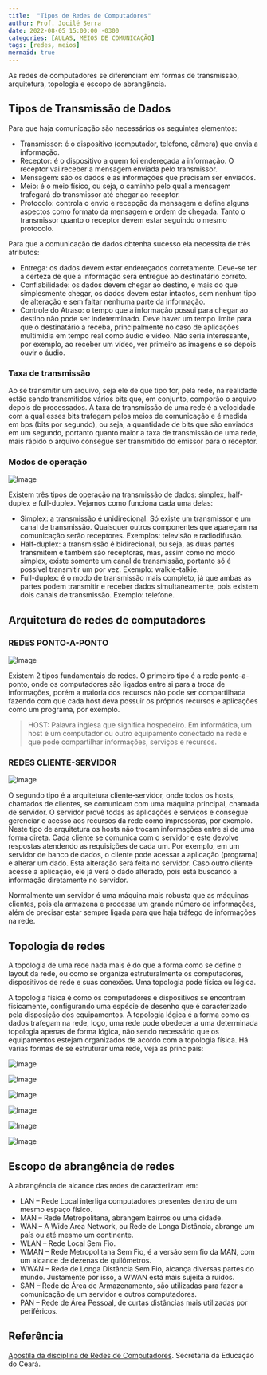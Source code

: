 ```yaml
---
title:  "Tipos de Redes de Computadores"
author: Prof. Jocilé Serra
date: 2022-08-05 15:00:00 -0300
categories: [AULAS, MEIOS DE COMUNICAÇÃO]
tags: [redes, meios]
mermaid: true
---
```

As redes de computadores se diferenciam em formas de transmissão, arquitetura, topologia e escopo de abrangência.

## Tipos de Transmissão de Dados

Para que haja comunicação são necessários os seguintes elementos:

- Transmissor: é o dispositivo (computador, telefone, câmera) que envia a informação.
- Receptor: é o dispositivo a quem foi endereçada a informação. O receptor vai receber a mensagem enviada pelo transmissor.
- Mensagem: são os dados e as informações que precisam ser enviados.
- Meio: é o meio físico, ou seja, o caminho pelo qual a mensagem trafegará do transmissor até chegar ao receptor.
- Protocolo: controla o envio e recepção da mensagem e define alguns aspectos como formato da mensagem e ordem de chegada. Tanto o transmissor quanto o receptor devem estar seguindo o mesmo protocolo.

Para que a comunicação de dados obtenha sucesso ela necessita de três atributos:

- Entrega: os dados devem estar endereçados corretamente. Deve-se ter a certeza de que a informação será entregue ao destinatário correto.
- Confiabilidade: os dados devem chegar ao destino, e mais do que simplesmente chegar, os dados devem estar intactos, sem nenhum tipo de alteração e sem faltar nenhuma parte da informação.
- Controle do Atraso: o tempo que a informação possui para chegar ao destino não pode ser indeterminado. Deve haver um tempo limite para que o destinatário a receba, principalmente no caso de aplicações multimídia em tempo real como áudio e vídeo. Não seria interessante, por exemplo, ao receber um vídeo, ver primeiro as imagens e só depois ouvir o áudio.

### Taxa de transmissão

Ao se transmitir um arquivo, seja ele de que tipo for, pela rede, na realidade estão sendo transmitidos vários bits que, em conjunto, comporão o arquivo depois de processados. A taxa de transmissão de uma rede é a velocidade com a qual esses bits trafegam pelos meios de comunicação e é medida em bps (bits por segundo), ou seja, a quantidade de bits que são enviados em um segundo, portanto quanto maior a taxa de transmissão de uma rede, mais rápido o arquivo consegue ser transmitido do emissor para o receptor.

### Modos de operação

![Image](https://user-images.githubusercontent.com/45495068/182736472-99d96cd9-8f26-49c5-b69b-5a51b931767e.png)

Existem três tipos de operação na transmissão de dados: simplex, half-duplex e full-duplex. Vejamos como funciona cada uma delas:

- Simplex: a transmissão é unidirecional. Só existe um transmissor e um canal de transmissão. Quaisquer outros componentes que apareçam na comunicação serão receptores. Exemplos: televisão e radiodifusão.
- Half-duplex: a transmissão é bidirecional, ou seja, as duas partes transmitem e também são receptoras, mas, assim como no modo simplex, existe somente um canal de transmissão, portanto só é possível transmitir um por vez. Exemplo: walkie-talkie.
- Full-duplex: é o modo de transmissão mais completo, já que ambas as partes podem transmitir e receber dados simultaneamente, pois existem dois canais de transmissão. Exemplo: telefone.

## Arquitetura de redes de computadores

### REDES PONTO-A-PONTO

![Image](https://user-images.githubusercontent.com/45495068/182733236-f65f6c8c-424f-46a5-b36d-d627ca8aa7a1.png)

Existem 2 tipos fundamentais de redes. O primeiro tipo é a rede ponto-a-ponto, onde os computadores são ligados entre si para a troca de informações, porém a maioria dos recursos não pode ser compartilhada fazendo com que cada host deva possuir os próprios recursos e aplicações como um programa, por exemplo.

> HOST: Palavra inglesa que significa hospedeiro.
> Em informática, um host é um computador ou outro equipamento conectado na rede e que pode compartilhar informações, serviços e recursos.

### REDES CLIENTE-SERVIDOR

![Image](https://user-images.githubusercontent.com/45495068/182733684-fdbb7944-6cbb-464f-a5b3-96f6728327ab.png)

O segundo tipo é a arquitetura cliente-servidor, onde todos os hosts, chamados de clientes, se comunicam com uma máquina principal, chamada de servidor. O servidor provê todas as aplicações e serviços e consegue gerenciar o acesso aos recursos da rede como impressoras, por exemplo. Neste tipo de arquitetura os hosts não trocam informações entre si de uma forma direta.
Cada cliente se comunica com o servidor e este devolve respostas atendendo as requisições de cada um. Por exemplo, em um servidor de banco de dados, o cliente pode acessar a aplicação (programa) e alterar um dado. Esta alteração será feita no servidor. Caso outro cliente acesse a aplicação, ele já verá o dado alterado, pois está buscando a informação diretamente no servidor.

Normalmente um servidor é uma máquina mais robusta que as máquinas clientes, pois ela armazena e processa um grande número de informações,  além de precisar estar sempre ligada para que haja tráfego de informações na rede.

## Topologia de redes

A topologia de uma rede nada mais é do que a forma como se define o layout da rede, ou como se organiza estruturalmente os computadores, dispositivos de rede e suas conexões. Uma topologia pode física ou lógica.

A topologia física é como os computadores e dispositivos se encontram fisicamente, configurando uma espécie de desenho que é caracterizado pela disposição dos equipamentos. A topologia lógica é a forma como os dados trafegam na rede, logo, uma rede pode obedecer a uma determinada topologia apenas de forma lógica, não sendo necessário que os equipamentos estejam organizados de
acordo com a topologia física. Há varias formas de se estruturar uma rede, veja as principais:

![Image](https://user-images.githubusercontent.com/45495068/182739000-d1a24f90-aefb-4146-8384-b76ec65d7cfb.png)

![Image](https://user-images.githubusercontent.com/45495068/182739043-dac9a65d-27f0-43a1-9356-0438df56b672.png)

![Image](https://user-images.githubusercontent.com/45495068/182739095-2a528b3e-023e-4fd9-b505-b4913b84b61f.png)

![Image](https://user-images.githubusercontent.com/45495068/182739138-dc2b36e8-71cf-477f-89e5-5ddb7138f5ec.png)

![Image](https://user-images.githubusercontent.com/45495068/182739187-a7f94769-d805-49f5-af88-4390b991cb8a.png)

![Image](https://user-images.githubusercontent.com/45495068/182739222-4c11a233-32ee-4d51-9df2-40c23a3fa119.png)

## Escopo de abrangência de redes

A abrangência de alcance das redes de caracterizam em:

- LAN – Rede Local interliga computadores presentes dentro de um mesmo espaço físico.
- MAN – Rede Metropolitana, abrangem bairros ou uma cidade.
- WAN – A Wide Area Network, ou Rede de Longa Distância, abrange um país ou até mesmo um continente.
- WLAN – Rede Local Sem Fio.
- WMAN – Rede Metropolitana Sem Fio, é a versão sem fio da MAN, com um alcance de dezenas de quilômetros.
- WWAN – Rede de Longa Distância Sem Fio, alcança diversas partes do mundo. Justamente por isso, a WWAN está mais sujeita a ruídos.
- SAN – Rede de Área de Armazenamento, são utilizadas para fazer a comunicação de um servidor e outros computadores.
- PAN – Rede de Área Pessoal, de curtas distâncias mais utilizadas por periféricos.

## Referência

[Apostila da disciplina de Redes de Computadores](https://educacaoprofissional.seduc.ce.gov.br/images/material_didatico/redes_de_computadores/redes_de_computadores.pdf). Secretaria da Educação do Ceará.
